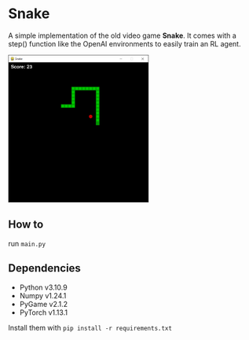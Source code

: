 # Snake

A simple implementation of the old video game **Snake**. It comes with a step() function like the OpenAI environments to easily train an RL agent.

<img src="screenshot.png?raw=true" height="300">

## How to

run ```main.py```


## Dependencies

- Python v3.10.9
- Numpy v1.24.1
- PyGame v2.1.2
- PyTorch v1.13.1

Install them with ```pip install -r requirements.txt```
